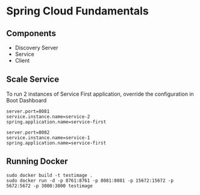 # Spring Cloud Fundamentals

## Components
* Discovery Server
* Service
* Client

## Scale Service
To run 2 instances of Service First application, override the configuration in Boot Dashboard
```
server.port=8081
service.instance.name=service-2
spring.application.name=service-first
````

```
server.port=8082
service.instance.name=service-1
spring.application.name=service-first
```

## Running Docker
```
sudo docker build -t testimage .
sudo docker run -d -p 8761:8761 -p 8081:8081 -p 15672:15672 -p 5672:5672 -p 3000:3000 testimage
```
